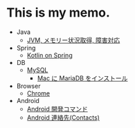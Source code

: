# This is my memo.

* Java
  * [JVM, メモリー状況取得, 障害対応](java/java_analyze.md)
* Spring
  * [Kotlin on Spring](spring/Kotlin_on_Spring.md)
* DB
  * [MySQL](mysql/mysql.md)
    * [Mac に MariaDB をインストール](mysql/install_mariadb_on_mac.md)
* Browser
  * [Chrome](browser/chrome.md)
* Android
  * [Android 開発コマンド](android/android/android_dev_command.md)
  * [Android 連絡先(Contacts)](android/android_contacts.md)

